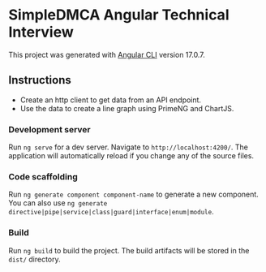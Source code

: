 # SimpleDMCA Angular Technical Interview
This project was generated with [Angular CLI](https://github.com/angular/angular-cli) version 17.0.7.

## Instructions
- Create an http client to get data from an API endpoint.
- Use the data to create a line graph using PrimeNG and ChartJS.

### Development server
Run `ng serve` for a dev server. Navigate to `http://localhost:4200/`. The application will automatically reload if you change any of the source files.

### Code scaffolding
Run `ng generate component component-name` to generate a new component. You can also use `ng generate directive|pipe|service|class|guard|interface|enum|module`.

### Build
Run `ng build` to build the project. The build artifacts will be stored in the `dist/` directory.
